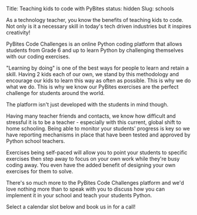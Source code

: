 Title: Teaching kids to code with PyBites
status: hidden
Slug: schools

As a technology teacher, you know the benefits of teaching kids to code. Not only is it a necessary skill in today's tech driven industries but it inspires creativity!

PyBites Code Challenges is an online Python coding platform that allows students from Grade 6 and up to learn Python by challenging themselves with our coding exercises.

"Learning by doing" is one of the best ways for people to learn and retain a skill. Having 2 kids each of our own, we stand by this methodology and encourage our kids to learn this way as often as possible. This is why we do what we do. This is why we know our PyBites exercises are the perfect challenge for students around the world.

The platform isn't just developed with the students in mind though.

Having many teacher friends and contacts, we know how difficult and stressful it is to be a teacher - especially with this current, global shift to home schooling. Being able to monitor your students' progress is key so we have reporting mechanisms in place that have been tested and approved by Python school teachers.

Exercises being self-paced will allow you to point your students to specific exercises then step away to focus on your own work while they're busy coding away. You even have the added benefit of designing your own exercises for them to solve.

There's so much more to the PyBites Code Challenges platform and we'd love nothing more than to speak with you to discuss how you can implement it in your school and teach your students Python.

Select a calendar slot below and book us in for a call!

